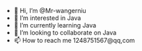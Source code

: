 - 👋 Hi, I’m @Mr-wangerniu
- 👀 I’m interested in Java
- 🌱 I’m currently learning Java
- 💞️ I’m looking to collaborate on Java
- 📫 How to reach me 1248751567@qq,com

<!---
Mr-wangerniu/Mr-wangerniu is a ✨ special ✨ repository because its `README.md` (this file) appears on your GitHub profile.
You can click the Preview link to take a look at your changes.
--->
